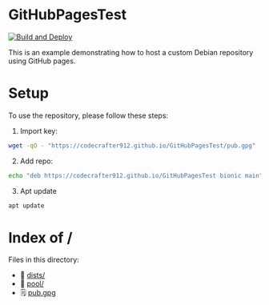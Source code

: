 # GitHubPagesTest

[![Build and Deploy](https://github.com/CodeCrafter912/GitHubPagesTest/actions/workflows/release.yml/badge.svg)](https://github.com/CodeCrafter912/GitHubPagesTest/actions/workflows/release.yml)

This is an example demonstrating how to host a custom Debian repository using GitHub pages.

# Setup
To use the repository, please follow these steps:
1. Import key:
```bash
wget -qO - "https://codecrafter912.github.io/GitHubPagesTest/pub.gpg" | sudo apt-key add -
```
2. Add repo:
```bash
echo "deb https://codecrafter912.github.io/GitHubPagesTest bionic main" > /etc/apt/sources.list.d/GitHubPagesTest.list
```
3. Apt update
```bash
apt update
```

# Index of /
Files in this directory:
- 📁 [dists/](dists)
- 📁 [pool/](pool)
- 🗒 [pub.gpg](pub.gpg)

